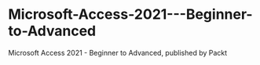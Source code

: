 # Microsoft-Access-2021---Beginner-to-Advanced
Microsoft Access 2021 - Beginner to Advanced, published by Packt
